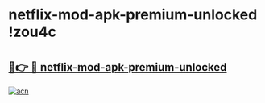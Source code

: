 # netflix-mod-apk-premium-unlocked !zou4c

# <h2><a href="https://akqtiw.esa.edu.pl?title=netflix-mod-apk-premium-unlocked&ref=zou4c">🔗👉 🔴 netflix-mod-apk-premium-unlocked</a></h2>

[![acn](https://github.com/user-attachments/assets/0f9c940e-d8b0-45ae-aac7-cd30a18b3e1c)](https://akqtiw.esa.edu.pl?title=netflix-mod-apk-premium-unlocked&ref=zou4c)

